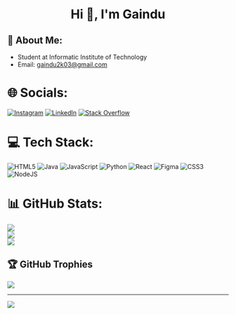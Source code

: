<h1 align="center">Hi 👋, I'm Gaindu</h1>

## 💫 About Me:
- Student at Informatic Institute of Technology  
- Email: gaindu2k03@gmail.com
  
# 🌐 Socials:
[![Instagram](https://img.shields.io/badge/Instagram-%23E4405F.svg?logo=Instagram&logoColor=white)](https://instagram.com/_gaindu_amarasinghe_) [![LinkedIn](https://img.shields.io/badge/LinkedIn-%230077B5.svg?logo=linkedin&logoColor=white)](https://linkedin.com/in/www.linkedin.com/in/gaindu-amarasinghe-23b729276) [![Stack Overflow](https://img.shields.io/badge/-Stackoverflow-FE7A16?logo=stack-overflow&logoColor=white)](https://stackoverflow.com/users/22922504) 

# 💻 Tech Stack:
![HTML5](https://img.shields.io/badge/html5-%23E34F26.svg?style=for-the-badge&logo=html5&logoColor=white) ![Java](https://img.shields.io/badge/java-%23ED8B00.svg?style=for-the-badge&logo=openjdk&logoColor=white) ![JavaScript](https://img.shields.io/badge/javascript-%23323330.svg?style=for-the-badge&logo=javascript&logoColor=%23F7DF1E) ![Python](https://img.shields.io/badge/python-3670A0?style=for-the-badge&logo=python&logoColor=ffdd54) ![React](https://img.shields.io/badge/react-%2320232a.svg?style=for-the-badge&logo=react&logoColor=%2361DAFB) ![Figma](https://img.shields.io/badge/figma-%23F24E1E.svg?style=for-the-badge&logo=figma&logoColor=white) ![CSS3](https://img.shields.io/badge/css3-%231572B6.svg?style=for-the-badge&logo=css3&logoColor=white) ![NodeJS](https://img.shields.io/badge/node.js-6DA55F?style=for-the-badge&logo=node.js&logoColor=white)
# 📊 GitHub Stats:
![](https://github-readme-stats.vercel.app/api?username=gainduamarasinghe&theme=dark&hide_border=false&include_all_commits=false&count_private=false)<br/>
![](https://github-readme-streak-stats.herokuapp.com/?user=gainduamarasinghe&theme=dark&hide_border=false)<br/>
![](https://github-readme-stats.vercel.app/api/top-langs/?username=gainduamarasinghe&theme=dark&hide_border=false&include_all_commits=false&count_private=false&layout=compact)

## 🏆 GitHub Trophies
![](https://github-profile-trophy.vercel.app/?username=gainduamarasinghe&theme=onedark&no-frame=false&no-bg=false&margin-w=4)

---
[![](https://visitcount.itsvg.in/api?id=gainduamarasinghe&icon=0&color=0)](https://visitcount.itsvg.in)

<!-- Proudly created with GPRM ( https://gprm.itsvg.in ) -->
